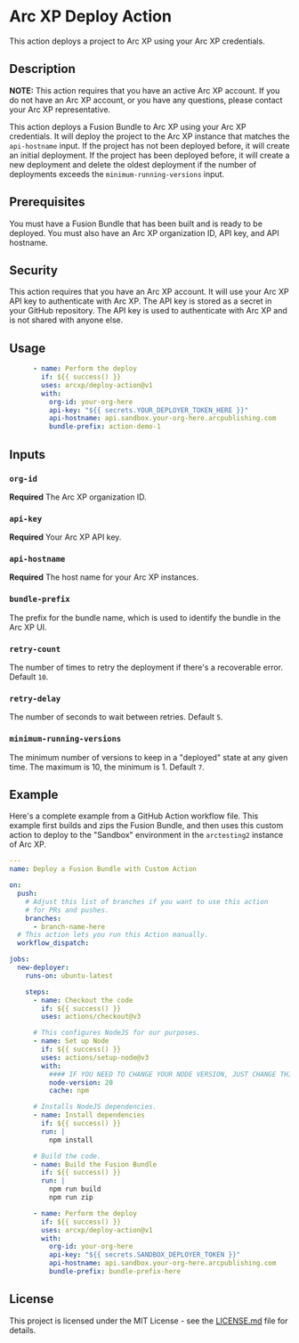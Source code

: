 # Arc XP Deploy Action

This action deploys a project to Arc XP using your Arc XP credentials.

## Description

**NOTE:** This action requires that you have an active Arc XP account. If you do not have an Arc XP account, or you have any questions, please contact your Arc XP representative.

This action deploys a Fusion Bundle to Arc XP using your Arc XP credentials. It will deploy the project to the Arc XP instance that matches the `api-hostname` input. If the project has not been deployed before, it will create an initial deployment. If the project has been deployed before, it will create a new deployment and delete the oldest deployment if the number of deployments exceeds the `minimum-running-versions` input.

## Prerequisites

You must have a Fusion Bundle that has been built and is ready to be deployed. You must also have an Arc XP organization ID, API key, and API hostname.

## Security

This action requires that you have an Arc XP account. It will use your Arc XP API key to authenticate with Arc XP. The API key is stored as a secret in your GitHub repository. The API key is used to authenticate with Arc XP and is not shared with anyone else.

## Usage

```yaml
      - name: Perform the deploy
        if: ${{ success() }}
        uses: arcxp/deploy-action@v1
        with:
          org-id: your-org-here
          api-key: "${{ secrets.YOUR_DEPLOYER_TOKEN_HERE }}"
          api-hostname: api.sandbox.your-org-here.arcpublishing.com
          bundle-prefix: action-demo-1
```

## Inputs

### `org-id`

**Required** The Arc XP organization ID.

### `api-key`

**Required** Your Arc XP API key.

### `api-hostname`

**Required** The host name for your Arc XP instances.

### `bundle-prefix`

The prefix for the bundle name, which is used to identify the bundle in the Arc XP UI.

### `retry-count`

The number of times to retry the deployment if there's a recoverable error. Default `10`.

### `retry-delay`

The number of seconds to wait between retries. Default `5`.

### `minimum-running-versions`

The minimum number of versions to keep in a "deployed" state at any given time. The maximum is 10, the minimum is 1. Default `7`.

## Example

Here's a complete example from a GitHub Action workflow file. This example first builds and zips the Fusion Bundle, and then uses this custom action to deploy to the "Sandbox" environment in the `arctesting2` instance of Arc XP.

```yaml
---
name: Deploy a Fusion Bundle with Custom Action

on:
  push:
    # Adjust this list of branches if you want to use this action
    # for PRs and pushes.
    branches:
      - branch-name-here
  # This action lets you run this Action manually.
  workflow_dispatch:

jobs:
  new-deployer:
    runs-on: ubuntu-latest

    steps:
      - name: Checkout the code
        if: ${{ success() }}
        uses: actions/checkout@v3

      # This configures NodeJS for our purposes.
      - name: Set up Node
        if: ${{ success() }}
        uses: actions/setup-node@v3
        with:
          #### IF YOU NEED TO CHANGE YOUR NODE VERSION, JUST CHANGE THIS NUMBER
          node-version: 20
          cache: npm

      # Installs NodeJS dependencies.
      - name: Install dependencies
        if: ${{ success() }}
        run: |
          npm install

      # Build the code.
      - name: Build the Fusion Bundle
        if: ${{ success() }}
        run: |
          npm run build
          npm run zip

      - name: Perform the deploy
        if: ${{ success() }}
        uses: arcxp/deploy-action@v1
        with:
          org-id: your-org-here
          api-key: "${{ secrets.SANDBOX_DEPLOYER_TOKEN }}"
          api-hostname: api.sandbox.your-org-here.arcpublishing.com
          bundle-prefix: bundle-prefix-here
```

## License

This project is licensed under the MIT License - see the [LICENSE.md](LICENSE.md) file for details.
